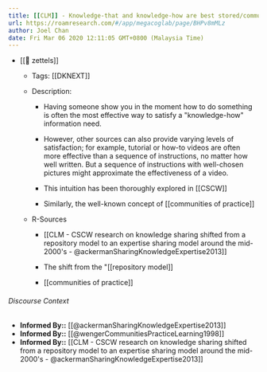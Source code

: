 ```yaml
---
title: [[CLM]] - Knowledge-that and knowledge-how are best stored/communicated in distinct media
url: https://roamresearch.com/#/app/megacoglab/page/BHPv8mMLz
author: Joel Chan
date: Fri Mar 06 2020 12:11:05 GMT+0800 (Malaysia Time)
---
```


- [[🌲 zettels]]

    - Tags: [[DKNEXT]]

    - Description:

        - Having someone show you in the moment how to do something is often the most effective way to satisfy a "knowledge-how" information need.

        - However, other sources can also provide varying levels of satisfaction; for example, tutorial or how-to videos are often more effective than a sequence of instructions, no matter how well written. But a sequence of instructions with well-chosen pictures might approximate the effectiveness of a video.

        - This intuition has been thoroughly explored in [[CSCW]]

        - Similarly, the well-known concept of [[communities of practice]]

    - R-Sources

        - [[CLM - CSCW research on knowledge sharing shifted from a repository model to an expertise sharing model around the mid-2000's - @ackermanSharingKnowledgeExpertise2013]]

        - The shift from the "[[repository model]]

        - [[communities of practice]]

###### Discourse Context

- **Informed By::** [[@ackermanSharingKnowledgeExpertise2013]]
- **Informed By::** [[@wengerCommunitiesPracticeLearning1998]]
- **Informed By::** [[CLM - CSCW research on knowledge sharing shifted from a repository model to an expertise sharing model around the mid-2000's - @ackermanSharingKnowledgeExpertise2013]]
